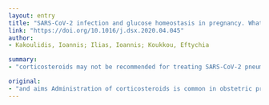 ```yaml
---
layout: entry
title: "SARS-CoV-2 infection and glucose homeostasis in pregnancy. What about antenatal corticosteroids?"
link: "https://doi.org/10.1016/j.dsx.2020.04.045"
author:
- Kakoulidis, Ioannis; Ilias, Ioannis; Koukkou, Eftychia

summary:
- "corticosteroids may not be recommended for treating SARS-CoV-2 pneumonia but they may be needed for at-risk pregnancies. Methods We performed a literature search on PubMed. We searched for effects of coronaviridae on insulin secretion and glycemia in pregnant women with or without diabetes. Conclusions Caution should be exercised in pregnancy."

original:
- "and aims Administration of corticosteroids is common in obstetric practice. In this concise review we queried on the effects of corticosteroids in pregnancies complicated by SARS-CoV-2. Methods We performed a literature search on PubMed, regarding the use of corticosteroids in patients with SARS-CoV-2 infection, in pregnancies complicated by SARS-CoV-2, as well as their impact on glycemia in pregnant women with or without diabetes. Furthermore, we searched for effects of SARS-CoV-2 and of other coronaviridae on insulin secretion and glycemia. Results SARS-CoV-2 infection appears to be a risk factor for complications in pregnancy. Corticosteroids may not be recommended for treating SARS-CoV-2 pneumonia but they may be needed for at-risk pregnancies. Corticosteroids in pregnancy have a diabetogenic potential. SARS-CoV-2 and other coronaviridae may have effects on glycemia. Conclusions Caution should be exercised while using corticosteroids in pregnant women with COVID-19 requiring preterm delivery."
---
```


